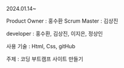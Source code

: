 2024.01.14~

Product Owner : 홍수환
Scrum Master : 김상진

developer : 홍수환, 김상진, 이지은, 정상인

사용 기술 : Html, Css, gitHub

주제 : 코딩 부트캠프 사이트 만들기
